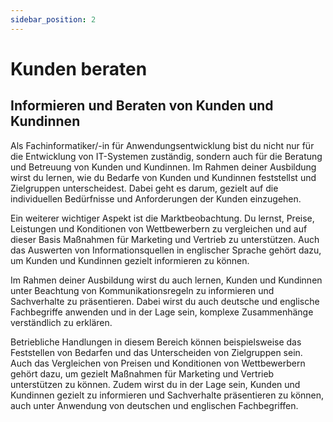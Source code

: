 ```yaml
---
sidebar_position: 2
---
```


# Kunden beraten

<!-- 02 Informieren und Beraten von Kunden und Kundinnen
($ 4 Absatz 2 Nummer 2)

Im Rahmen der Marktbeobachtung Preise,
Leistungen und Konditionen von Wettbewerbern
vergleichen
Bedarfe von Kunden und Kundinnen feststellen
sowie Zielgruppen unterscheiden
Kunden unter Beachtung von Kommunikationsregeln informieren sowie Sachverhalte präsentieren und deutsche und englische Fachbegriffe
anwenden
Maßnahmen für Marketing und Vertrieb unterstützen (betrieblich)
Informationsquellen auch in englischer Sprache
aufgabenbezogen auswerten und für die Kundeninformation nutzen -->

## Informieren und Beraten von Kunden und Kundinnen

Als Fachinformatiker/-in für Anwendungsentwicklung bist du nicht nur für die Entwicklung von IT-Systemen zuständig, sondern auch für die Beratung und Betreuung von Kunden und Kundinnen. Im Rahmen deiner Ausbildung wirst du lernen, wie du Bedarfe von Kunden und Kundinnen feststellst und Zielgruppen unterscheidest. Dabei geht es darum, gezielt auf die individuellen Bedürfnisse und Anforderungen der Kunden einzugehen.

Ein weiterer wichtiger Aspekt ist die Marktbeobachtung. Du lernst, Preise, Leistungen und Konditionen von Wettbewerbern zu vergleichen und auf dieser Basis Maßnahmen für Marketing und Vertrieb zu unterstützen. Auch das Auswerten von Informationsquellen in englischer Sprache gehört dazu, um Kunden und Kundinnen gezielt informieren zu können.

Im Rahmen deiner Ausbildung wirst du auch lernen, Kunden und Kundinnen unter Beachtung von Kommunikationsregeln zu informieren und Sachverhalte zu präsentieren. Dabei wirst du auch deutsche und englische Fachbegriffe anwenden und in der Lage sein, komplexe Zusammenhänge verständlich zu erklären.

Betriebliche Handlungen in diesem Bereich können beispielsweise das Feststellen von Bedarfen und das Unterscheiden von Zielgruppen sein. Auch das Vergleichen von Preisen und Konditionen von Wettbewerbern gehört dazu, um gezielt Maßnahmen für Marketing und Vertrieb unterstützen zu können. Zudem wirst du in der Lage sein, Kunden und Kundinnen gezielt zu informieren und Sachverhalte präsentieren zu können, auch unter Anwendung von deutschen und englischen Fachbegriffen.
